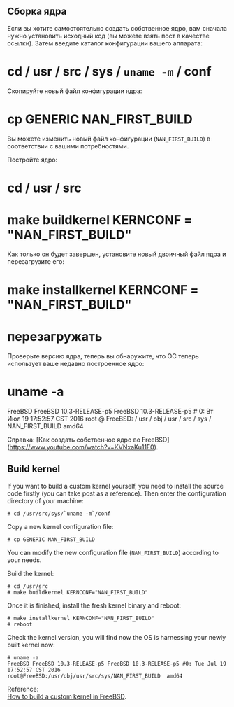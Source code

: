 Сборка ядра
----
Если вы хотите самостоятельно создать собственное ядро, вам сначала нужно установить исходный код (вы можете взять пост в качестве ссылки). Затем введите каталог конфигурации вашего аппарата:

# cd / usr / src / sys / `uname -m` / conf

Скопируйте новый файл конфигурации ядра:

# cp GENERIC NAN_FIRST_BUILD
Вы можете изменить новый файл конфигурации (`NAN_FIRST_BUILD`) в соответствии с вашими потребностями.

Постройте ядро:

# cd / usr / src
# make buildkernel KERNCONF = "NAN_FIRST_BUILD"

Как только он будет завершен, установите новый двоичный файл ядра и перезагрузите его:

# make installkernel KERNCONF = "NAN_FIRST_BUILD"
# перезагружать

Проверьте версию ядра, теперь вы обнаружите, что ОС теперь использует ваше недавно построенное ядро:

# uname -a
FreeBSD FreeBSD 10.3-RELEASE-p5 FreeBSD 10.3-RELEASE-p5 # 0: Вт Июл 19 17:52:57 CST 2016 root @ FreeBSD: / usr / obj / usr / src / sys / NAN_FIRST_BUILD amd64

Справка:
[Как создать собственное ядро во FreeBSD] (https://www.youtube.com/watch?v=KVNxaKu11F0).


Build kernel
----
If you want to build a custom kernel yourself, you need to install the source code firstly (you can take post as a reference). Then enter the configuration directory of your machine:  

	# cd /usr/src/sys/`uname -m`/conf

Copy a new kernel configuration file:  

	# cp GENERIC NAN_FIRST_BUILD
You can modify the new configuration file (`NAN_FIRST_BUILD`) according to your needs.   

Build the kernel:  

	# cd /usr/src
	# make buildkernel KERNCONF="NAN_FIRST_BUILD"

Once it is finished, install the fresh kernel binary and reboot: 

	# make installkernel KERNCONF="NAN_FIRST_BUILD"
	# reboot

Check the kernel version, you will find now the OS is harnessing your newly built kernel now:  

	# uname -a
	FreeBSD FreeBSD 10.3-RELEASE-p5 FreeBSD 10.3-RELEASE-p5 #0: Tue Jul 19 17:52:57 CST 2016     root@FreeBSD:/usr/obj/usr/src/sys/NAN_FIRST_BUILD  amd64

Reference:  
[How to build a custom kernel in FreeBSD](https://www.youtube.com/watch?v=KVNxaKu11F0).
	

	
	

